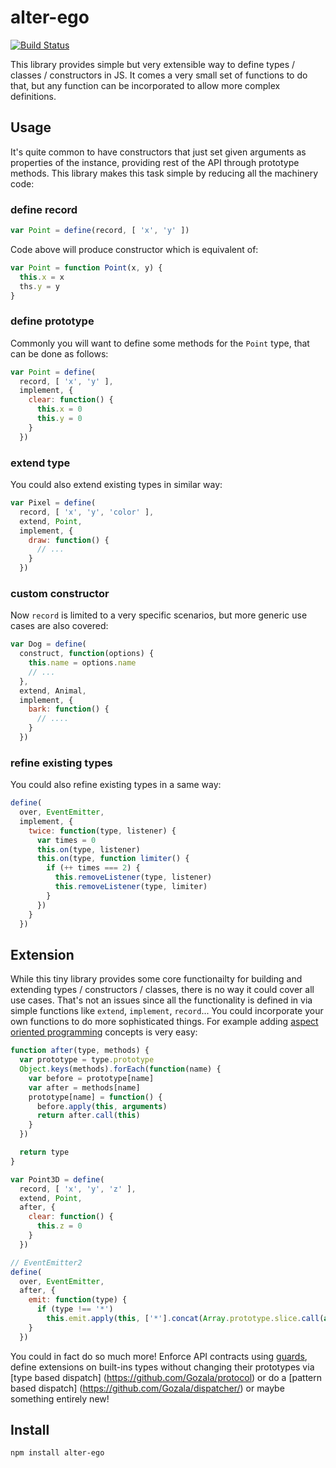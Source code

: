 # alter-ego

[![Build Status](https://secure.travis-ci.org/Gozala/alter-ego.png)](http://travis-ci.org/Gozala/alter-ego)

This library provides simple but very extensible way to define types / classes /
constructors in JS. It comes a very small set of functions to do that, but any
function can be incorporated to allow more complex definitions.

## Usage

It's quite common to have constructors that just set given arguments as
properties of the instance, providing rest of the API through prototype
methods. This library makes this task simple by reducing all the machinery
code:

### define record

```js
var Point = define(record, [ 'x', 'y' ])
```

Code above will produce constructor which is equivalent of:

```js
var Point = function Point(x, y) {
  this.x = x
  ths.y = y
}
```

### define prototype

Commonly you will want to define some methods for the `Point` type, that
can be done as follows:

```js
var Point = define(
  record, [ 'x', 'y' ],
  implement, {
    clear: function() {
      this.x = 0
      this.y = 0
    }
  })
```

### extend type

You could also extend existing types in similar way:


```js
var Pixel = define(
  record, [ 'x', 'y', 'color' ],
  extend, Point,
  implement, {
    draw: function() {
      // ...
    }
  })
```

### custom constructor

Now `record` is limited to a very specific scenarios, but more generic use
cases are also covered:


```js
var Dog = define(
  construct, function(options) {
    this.name = options.name
    // ...
  },
  extend, Animal,
  implement, {
    bark: function() {
      // ....
    }
  })
```

### refine existing types

You could also refine existing types in a same way:

```js
define(
  over, EventEmitter,
  implement, {
    twice: function(type, listener) {
      var times = 0
      this.on(type, listener)
      this.on(type, function limiter() {
        if (++ times === 2) {
          this.removeListener(type, listener)
          this.removeListener(type, limiter)
        }
      })
    }
  })
```

## Extension

While this tiny library provides some core functionailty for building and
extending types / constructors / classes, there is no way it could cover all
use cases. That's not an issues since all the functionality is defined in
via simple functions like `extend`, `implement`, `record`... You could
incorporate your own functions to do more sophisticated things. For example
adding [aspect oriented programming](http://en.wikipedia.org/wiki/Aspect-oriented_programming)
concepts is very easy:

```js
function after(type, methods) {
  var prototype = type.prototype
  Object.keys(methods).forEach(function(name) {
    var before = prototype[name]
    var after = methods[name]
    prototype[name] = function() {
      before.apply(this, arguments)
      return after.call(this)
    }
  })

  return type
}

var Point3D = define(
  record, [ 'x', 'y', 'z' ],
  extend, Point,
  after, {
    clear: function() {
      this.z = 0
    }
  })

// EventEmitter2
define(
  over, EventEmitter,
  after, {
    emit: function(type) {
      if (type !== '*')
        this.emit.apply(this, ['*'].concat(Array.prototype.slice.call(arguments))
    }
  })
```

You could in fact do so much more! Enforce API contracts using
[guards](https://github.com/Gozala/guards), define extensions on built-ins
types without changing their prototypes via [type based dispatch]
(https://github.com/Gozala/protocol) or do a [pattern based dispatch]
(https://github.com/Gozala/dispatcher/) or maybe something entirely new!

## Install

    npm install alter-ego
